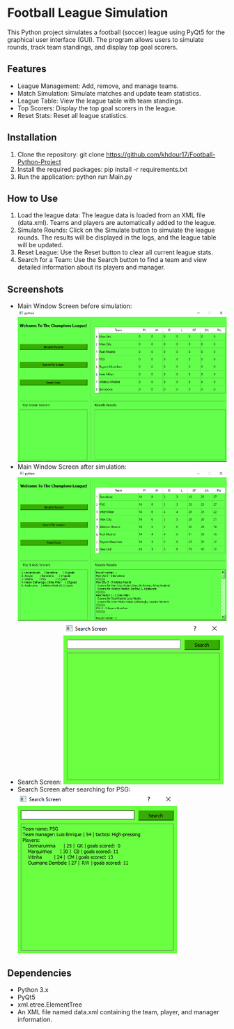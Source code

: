 # Football League Simulation
This Python project simulates a football (soccer) league using PyQt5 for the graphical user interface (GUI). The program allows users to simulate rounds, track team standings, and display top goal scorers.

## Features
- League Management: Add, remove, and manage teams.
- Match Simulation: Simulate matches and update team statistics.
- League Table: View the league table with team standings.
- Top Scorers: Display the top goal scorers in the league.
- Reset Stats: Reset all league statistics.

## Installation
1. Clone the repository:
     git clone https://github.com/khdour17/Football-Python-Project
2. Install the required packages:
     pip install -r requirements.txt
3. Run the application:
     python run Main.py
   
## How to Use
1. Load the league data: The league data is loaded from an XML file (data.xml). Teams and players are automatically added to the league.
2. Simulate Rounds: Click on the Simulate button to simulate the league rounds. The results will be displayed in the logs, and the league table will be updated.
3. Reset League: Use the Reset button to clear all current league stats.
4. Search for a Team: Use the Search button to find a team and view detailed information about its players and manager.

## Screenshots
- Main Window Screen before simulation:  ![screenshot of the main window](https://github.com/khdour17/Football-Python-Project/blob/main/Screenshots/main%20window%20.png?raw=true)
- Main Window Screen after simulation:  ![screenshot of the main window after simulation](https://github.com/khdour17/Football-Python-Project/blob/main/Screenshots/main%20window%20simulated.png?raw=true)
- Search Screen: ![screenshot of the Search Screen](https://github.com/khdour17/Football-Python-Project/blob/main/Screenshots/Search%20Screen.png?raw=true)
- Search Screen after searching for PSG: ![screenshot of the Search Screen results](https://github.com/khdour17/Football-Python-Project/blob/main/Screenshots/Search%20Screen%20used.png?raw=true)

## Dependencies
- Python 3.x
- PyQt5
- xml.etree.ElementTree
- An XML file named data.xml containing the team, player, and manager information.
